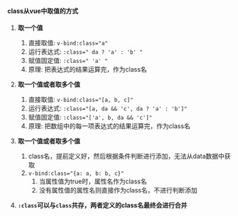 

#### class从vue中取值的方式

1. **取一个值**
   1) 直接取值: `v-bind:class="a"`
   2) 运行表达式: `:class=" da ? 'a' : 'b' "`
   3) 赋值固定值: `:class=" 'a' "`
   4) 原理: 把表达式的结果运算完，作为class名

2. **取一个值或者取多个值**
   1) 直接取值: `v-bind:class="[a, b, c]"`
   2) 运行表达式: `:class="[a, da && 'c', da ? 'a' : 'b']"`
   3) 赋值固定值: `:class="['a', b, da && 'c']"`
   4) 原理: 把数组中的每一项表达式的结果运算完，作为class名



3. **取一个值或者取多个值**
   1) class名，提前定义好，然后根据条件判断进行添加，无法从data数据中获取
   2) `v-bind:class="{a: a, b: b, c}"`
      1) 当属性值为true时，属性名作为class名
      2) 没有属性值的属性名则直接作为class名，不进行判断添加


4. **`:class`可以与`class`共存，两者定义的class名最终会进行合并**



